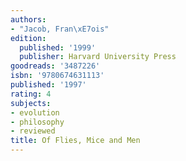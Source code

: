 ```yaml
---
authors:
- "Jacob, Fran\xE7ois"
edition:
  published: '1999'
  publisher: Harvard University Press
goodreads: '3487226'
isbn: '9780674631113'
published: '1997'
rating: 4
subjects:
- evolution
- philosophy
- reviewed
title: Of Flies, Mice and Men
---
```


